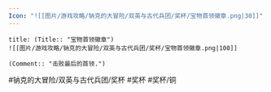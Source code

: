 ```yaml
---
Icon: "![[图片/游戏攻略/钠克的大冒险/双英与古代兵团/奖杯/宝物首领徽章.png|30]]"
---
```

```ad-common-bronze-trophy
title: (Title:: "宝物首领徽章")
![[图片/游戏攻略/钠克的大冒险/双英与古代兵团/奖杯/宝物首领徽章.png|100]]

(Comment:: "击败最后的首领.")
```

#钠克的大冒险/双英与古代兵团/奖杯 #奖杯 #奖杯/铜

